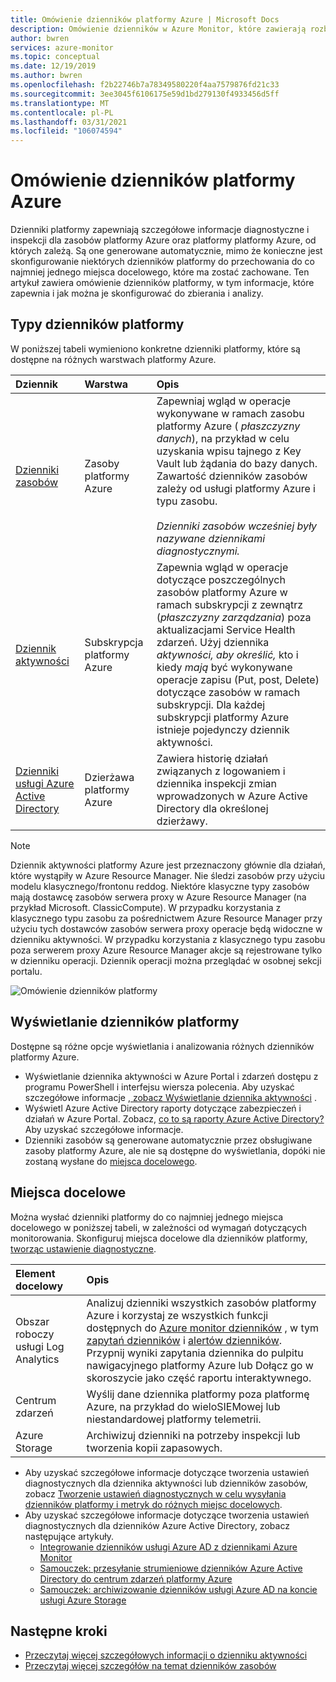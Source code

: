 ```yaml
---
title: Omówienie dzienników platformy Azure | Microsoft Docs
description: Omówienie dzienników w Azure Monitor, które zawierają rozbudowane, częste dane dotyczące operacji zasobu platformy Azure.
author: bwren
services: azure-monitor
ms.topic: conceptual
ms.date: 12/19/2019
ms.author: bwren
ms.openlocfilehash: f2b22746b7a78349580220f4aa7579876fd21c33
ms.sourcegitcommit: 3ee3045f6106175e59d1bd279130f4933456d5ff
ms.translationtype: MT
ms.contentlocale: pl-PL
ms.lasthandoff: 03/31/2021
ms.locfileid: "106074594"
---
```

# <a name="overview-of-azure-platform-logs"></a>Omówienie dzienników platformy Azure
Dzienniki platformy zapewniają szczegółowe informacje diagnostyczne i inspekcji dla zasobów platformy Azure oraz platformy platformy Azure, od których zależą. Są one generowane automatycznie, mimo że konieczne jest skonfigurowanie niektórych dzienników platformy do przechowania do co najmniej jednego miejsca docelowego, które ma zostać zachowane. Ten artykuł zawiera omówienie dzienników platformy, w tym informacje, które zapewnia i jak można je skonfigurować do zbierania i analizy.

## <a name="types-of-platform-logs"></a>Typy dzienników platformy
W poniższej tabeli wymieniono konkretne dzienniki platformy, które są dostępne na różnych warstwach platformy Azure.

| Dziennik | Warstwa | Opis |
|:---|:---|:---|
| [Dzienniki zasobów](./resource-logs.md) | Zasoby platformy Azure | Zapewniaj wgląd w operacje wykonywane w ramach zasobu platformy Azure ( *płaszczyzny danych*), na przykład w celu uzyskania wpisu tajnego z Key Vault lub żądania do bazy danych. Zawartość dzienników zasobów zależy od usługi platformy Azure i typu zasobu.<br><br>*Dzienniki zasobów wcześniej były nazywane dziennikami diagnostycznymi.*  |
| [Dziennik aktywności](../essentials/activity-log.md) | Subskrypcja platformy Azure | Zapewnia wgląd w operacje dotyczące poszczególnych zasobów platformy Azure w ramach subskrypcji z zewnątrz (*płaszczyzny zarządzania*) poza aktualizacjami Service Health zdarzeń. Użyj dziennika _aktywności, aby określić,_ kto i kiedy _mają_ być wykonywane  operacje zapisu (Put, post, Delete) dotyczące zasobów w ramach subskrypcji. Dla każdej subskrypcji platformy Azure istnieje pojedynczy dziennik aktywności. |
| [Dzienniki usługi Azure Active Directory](../../active-directory/reports-monitoring/overview-reports.md) | Dzierżawa platformy Azure |  Zawiera historię działań związanych z logowaniem i dziennika inspekcji zmian wprowadzonych w Azure Active Directory dla określonej dzierżawy.   |

> [!NOTE]
> Dziennik aktywności platformy Azure jest przeznaczony głównie dla działań, które wystąpiły w Azure Resource Manager. Nie śledzi zasobów przy użyciu modelu klasycznego/frontonu reddog. Niektóre klasyczne typy zasobów mają dostawcę zasobów serwera proxy w Azure Resource Manager (na przykład Microsoft. ClassicCompute). W przypadku korzystania z klasycznego typu zasobu za pośrednictwem Azure Resource Manager przy użyciu tych dostawców zasobów serwera proxy operacje będą widoczne w dzienniku aktywności. W przypadku korzystania z klasycznego typu zasobu poza serwerem proxy Azure Resource Manager akcje są rejestrowane tylko w dzienniku operacji. Dziennik operacji można przeglądać w osobnej sekcji portalu.

![Omówienie dzienników platformy](media/platform-logs-overview/logs-overview.png)




## <a name="viewing-platform-logs"></a>Wyświetlanie dzienników platformy
Dostępne są różne opcje wyświetlania i analizowania różnych dzienników platformy Azure.

- Wyświetlanie dziennika aktywności w Azure Portal i zdarzeń dostępu z programu PowerShell i interfejsu wiersza polecenia. Aby uzyskać szczegółowe informacje [, zobacz Wyświetlanie dziennika aktywności](../essentials/activity-log.md#view-the-activity-log) . 
- Wyświetl Azure Active Directory raporty dotyczące zabezpieczeń i działań w Azure Portal. Zobacz, [co to są raporty Azure Active Directory?](../../active-directory/reports-monitoring/overview-reports.md)  Aby uzyskać szczegółowe informacje.
- Dzienniki zasobów są generowane automatycznie przez obsługiwane zasoby platformy Azure, ale nie są dostępne do wyświetlania, dopóki nie zostaną wysłane do [miejsca docelowego](#destinations). 

## <a name="destinations"></a>Miejsca docelowe
Można wysłać dzienniki platformy do co najmniej jednego miejsca docelowego w poniższej tabeli, w zależności od wymagań dotyczących monitorowania. Skonfiguruj miejsca docelowe dla dzienników platformy, [tworząc ustawienie diagnostyczne](../essentials/diagnostic-settings.md).

| Element docelowy | Opis |
|:---|:---|
| Obszar roboczy usługi Log Analytics | Analizuj dzienniki wszystkich zasobów platformy Azure i korzystaj ze wszystkich funkcji dostępnych do [Azure monitor dzienników](../logs/data-platform-logs.md) , w tym [zapytań dzienników](../logs/log-query-overview.md) i [alertów dzienników](../alerts/alerts-log.md). Przypnij wyniki zapytania dziennika do pulpitu nawigacyjnego platformy Azure lub Dołącz go w skoroszycie jako część raportu interaktywnego. | 
| Centrum zdarzeń | Wyślij dane dziennika platformy poza platformę Azure, na przykład do wieloSIEMowej lub niestandardowej platformy telemetrii. |
| Azure Storage | Archiwizuj dzienniki na potrzeby inspekcji lub tworzenia kopii zapasowych. |

- Aby uzyskać szczegółowe informacje dotyczące tworzenia ustawień diagnostycznych dla dziennika aktywności lub dzienników zasobów, zobacz [Tworzenie ustawień diagnostycznych w celu wysyłania dzienników platformy i metryk do różnych miejsc docelowych](../essentials/diagnostic-settings.md). 
- Aby uzyskać szczegółowe informacje dotyczące tworzenia ustawień diagnostycznych dla dzienników Azure Active Directory, zobacz następujące artykuły.
  - [Integrowanie dzienników usługi Azure AD z dziennikami Azure Monitor](../../active-directory/reports-monitoring/howto-integrate-activity-logs-with-log-analytics.md)
  - [Samouczek: przesyłanie strumieniowe dzienników Azure Active Directory do centrum zdarzeń platformy Azure](../../active-directory/reports-monitoring/tutorial-azure-monitor-stream-logs-to-event-hub.md)
  - [Samouczek: archiwizowanie dzienników usługi Azure AD na koncie usługi Azure Storage](../../active-directory/reports-monitoring/quickstart-azure-monitor-route-logs-to-storage-account.md)



## <a name="next-steps"></a>Następne kroki

* [Przeczytaj więcej szczegółowych informacji o dzienniku aktywności](../essentials/activity-log.md)
* [Przeczytaj więcej szczegółów na temat dzienników zasobów](./resource-logs.md)
